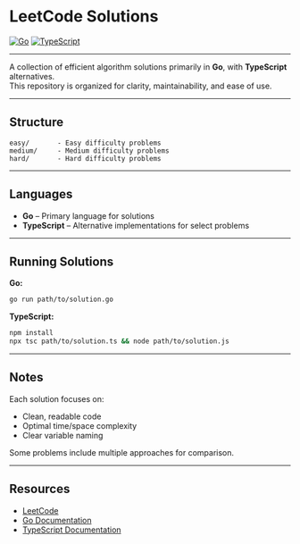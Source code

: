 # LeetCode Solutions

[![Go](https://img.shields.io/badge/Go-1.21-blue.svg)](https://golang.org/)
[![TypeScript](https://img.shields.io/badge/TypeScript-4.x-blue.svg)](https://www.typescriptlang.org/)

---

A collection of efficient algorithm solutions primarily in **Go**, with **TypeScript** alternatives.  
This repository is organized for clarity, maintainability, and ease of use.

---

## Structure

```
easy/       - Easy difficulty problems
medium/     - Medium difficulty problems
hard/       - Hard difficulty problems
```

---

## Languages

- **Go** – Primary language for solutions
- **TypeScript** – Alternative implementations for select problems

---

## Running Solutions

**Go:**

```bash
go run path/to/solution.go
```

**TypeScript:**

```bash
npm install
npx tsc path/to/solution.ts && node path/to/solution.js
```

---

## Notes

Each solution focuses on:

- Clean, readable code
- Optimal time/space complexity
- Clear variable naming

Some problems include multiple approaches for comparison.

---

## Resources

- [LeetCode](https://leetcode.com/)
- [Go Documentation](https://golang.org/doc/)
- [TypeScript Documentation](https://www.typescriptlang.org/docs/)
